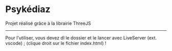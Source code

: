 # Psykédiaz
Projet réalisé grâce à la librairie ThreeJS
___________________________________________

Pour l'utiliser, vous devez dl le dossier et le lancer avec LiveServer (ext. vscode) ; (clique droit sur le fichier index.html) !
